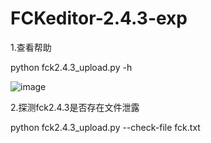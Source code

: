 # FCKeditor-2.4.3-exp

1.查看帮助

python fck2.4.3_upload.py -h

![image](https://user-images.githubusercontent.com/75511051/143763800-c5523c3c-d39d-4a6c-a0c8-f5dd0ede4507.png)

2.探测fck2.4.3是否存在文件泄露

python fck2.4.3_upload.py --check-file fck.txt
